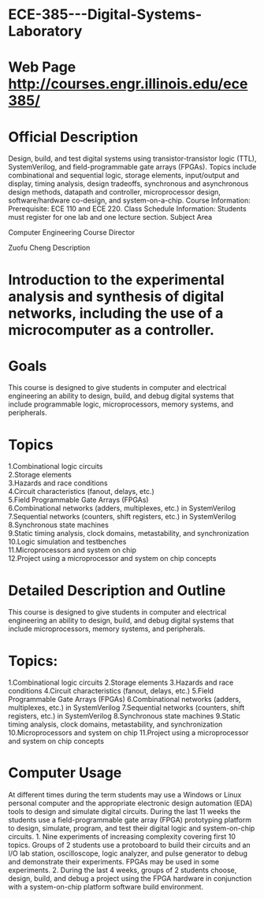 # ECE-385---Digital-Systems-Laboratory
# Web Page http://courses.engr.illinois.edu/ece385/
# Official Description

Design, build, and test digital systems using transistor-transistor logic (TTL), SystemVerilog, and field-programmable gate arrays (FPGAs). Topics include combinational and sequential logic, storage elements, input/output and display, timing analysis, design tradeoffs, synchronous and asynchronous design methods, datapath and controller, microprocessor design, software/hardware co-design, and system-on-a-chip. Course Information: Prerequisite: ECE 110 and ECE 220. Class Schedule Information: Students must register for one lab and one lecture section.
Subject Area

Computer Engineering
Course Director

Zuofu Cheng
Description

# Introduction to the experimental analysis and synthesis of digital networks, including the use of a microcomputer as a controller.

# Goals

This course is designed to give students in computer and electrical engineering an ability to design, build, and debug digital systems that include programmable logic, microprocessors, memory systems, and peripherals.

# Topics

  1.Combinational logic circuits<br />
  2.Storage elements<br />
  3.Hazards and race conditions<br />
  4.Circuit characteristics (fanout, delays, etc.)<br />
  5.Field Programmable Gate Arrays (FPGAs)<br />
  6.Combinational networks (adders, multiplexes, etc.) in SystemVerilog<br />
  7.Sequential networks (counters, shift registers, etc.) in SystemVerilog<br />
  8.Synchronous state machines<br />
  9.Static timing analysis, clock domains, metastability, and synchronization<br />
  10.Logic simulation and testbenches<br />
  11.Microprocessors and system on chip<br />
  12.Project using a microprocessor and system on chip concepts<br />

# Detailed Description and Outline

This course is designed to give students in computer and electrical engineering an ability to design, build, and debug digital systems that include microprocessors, memory systems, and peripherals.

# Topics:

  1.Combinational logic circuits
  2.Storage elements
  3.Hazards and race conditions
  4.Circuit characteristics (fanout, delays, etc.)
  5.Field Programmable Gate Arrays (FPGAs)
  6.Combinational networks (adders, multiplexes, etc.) in SystemVerilog
   7.Sequential networks (counters, shift registers, etc.) in SystemVerilog
  8.Synchronous state machines
  9.Static timing analysis, clock domains, metastability, and synchronization
  10.Microprocessors and system on chip
  11.Project using a microprocessor and system on chip concepts

# Computer Usage

At different times during the term students may use a Windows or Linux personal computer and the appropriate electronic design automation (EDA) tools to design and simulate digital circuits. During the last 11 weeks the students use a field-programmable gate array (FPGA) prototyping platform to design, simulate, program, and test their digital logic and system-on-chip circuits. 1. Nine experiments of increasing complexity covering first 10 topics. Groups of 2 students use a protoboard to build their circuits and an I/O lab station, oscilloscope, logic analyzer, and pulse generator to debug and demonstrate their experiments. FPGAs may be used in some experiments. 2. During the last 4 weeks, groups of 2 students choose, design, build, and debug a project using the FPGA hardware in conjunction with a system-on-chip platform software build environment.
